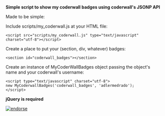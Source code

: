 **Simple script to show my coderwall badges using coderwall's JSONP API**

Made to be simple:

Include  scripts/my_coderwall.js at your HTML file:
	
	<script src="scripts/my_coderwall.js" type="text/javascript" charset="utf-8"></script>
	
Create a place to put your (section, div, whatever) badges:

	<section id="coderwall_badges"></section>
	
Create an instance of MyCoderWallBadges object passing the object's name and your coderwall's username:

	<script type="text/javascript" charset="utf-8">
	new MyCoderwallBadges('coderwall_badges', 'adlermedrado');
	</script>
	
**jQuery is required**

[![endorse](http://api.coderwall.com/adlermedrado/endorsecount.png)](http://coderwall.com/adlermedrado)
